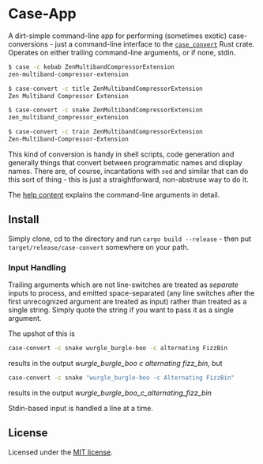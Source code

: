 Case-App
========

A dirt-simple command-line app for performing (sometimes exotic) case-conversions - just
a command-line interface to the [`case_convert`](https://crates.io/crates/case_convert)
Rust crate.  Operates on either trailing command-line arguments, or if none, stdin.

```sh
$ case -c kebab ZenMultibandCompressorExtension
zen-multiband-compressor-extension

$ case-convert -c title ZenMultibandCompressorExtension
Zen Multiband Compressor Extension

$ case-convert -c snake ZenMultibandCompressorExtension
zen_multiband_compressor_extension

$ case-convert -c train ZenMultibandCompressorExtension
Zen-Multiband-Compressor-Extension
```

This kind of conversion is handy in shell scripts, code generation and generally things
that convert between programmatic names and display names.  There are, of course, incantations
with `sed` and similar that can do this sort of thing - this is just a straightforward,
non-abstruse way to do it.

The [help content](./blob/main/src/help.txt) explains the command-line arguments in detail.


Install
-------

Simply clone, cd to the directory and run `cargo build --release` - then
put `target/release/case-convert` somewhere on your path.


### Input Handling

Trailing arguments which are not line-switches are treated as *separate* inputs
to process, and emitted space-separated (any line switches after the first 
unrecognized argument are treated as input) rather than treated as a single
string.  Simply quote the string if you want to pass it as a single argument.

The upshot of this is 

```sh
case-convert -c snake wurgle_burgle-boo -c alternating FizzBin
```

results in the output *wurgle_burgle_boo c alternating fizz_bin*, but

```sh
case-convert -c snake "wurgle_burgle-boo -c Alternating FizzBin"
```

results in the output *wurgle_burgle_boo_c_alternating_fizz_bin*

Stdin-based input is handled a line at a time.


License
-------

Licensed under the [MIT license](https://opensource.org/license/mit).
